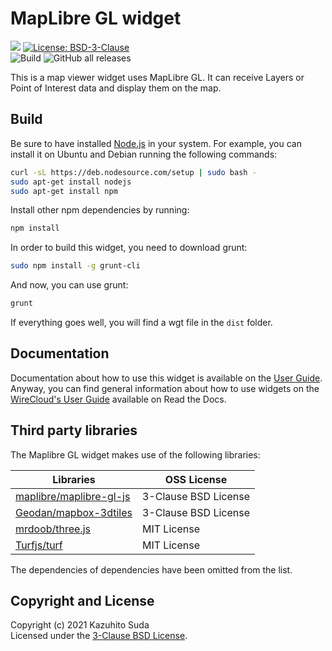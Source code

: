 # MapLibre GL widget

[![](https://nexus.lab.fiware.org/repository/raw/public/badges/chapters/visualization.svg)](https://www.fiware.org/developers/catalogue/)
[![License: BSD-3-Clause](https://img.shields.io/github/license/lets-fiware/maplibre-gl-widget.svg)](https://opensource.org/licenses/BSD-3-Clause)<br/>
![Build](https://github.com/lets-fiware/maplibre-gl-widget/workflows/Build/badge.svg)
![GitHub all releases](https://img.shields.io/github/downloads/lets-fiware/maplibre-gl-widget/total)

This is a map viewer widget uses MapLibre GL. It can receive Layers or Point of Interest data and display them on the map.

Build
-----

Be sure to have installed [Node.js](http://node.js) in your system. For example, you can install it on Ubuntu and Debian running the following commands:

```bash
curl -sL https://deb.nodesource.com/setup | sudo bash -
sudo apt-get install nodejs
sudo apt-get install npm
```

Install other npm dependencies by running:

```bash
npm install
```

In order to build this widget, you need to download grunt:

```bash
sudo npm install -g grunt-cli
```

And now, you can use grunt:

```bash
grunt
```

If everything goes well, you will find a wgt file in the `dist` folder.

## Documentation

Documentation about how to use this widget is available on the
[User Guide](src/doc/userguide.md). Anyway, you can find general information
about how to use widgets on the
[WireCloud's User Guide](https://wirecloud.readthedocs.io/en/stable/user_guide/)
available on Read the Docs.

## Third party libraries

The Maplibre GL widget makes use of the following libraries:

| Libraries                                                             | OSS License          |
| --------------------------------------------------------------------- | -------------------- |
| [maplibre/maplibre-gl-js](https://github.com/maplibre/maplibre-gl-js) | 3-Clause BSD License |
| [Geodan/mapbox-3dtiles](https://github.com/Geodan/mapbox-3dtiles)     | 3-Clause BSD License |
| [mrdoob/three.js](https://github.com/mrdoob/three.js/)                | MIT License          |
| [Turfjs/turf](https://github.com/Turfjs/turf)                         | MIT License          |

The dependencies of dependencies have been omitted from the list.

## Copyright and License

Copyright (c) 2021 Kazuhito Suda<br>
Licensed under the [3-Clause BSD License](./LICENSE).

